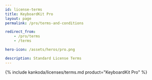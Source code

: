 ```yaml
---
id: license-terms
title: KeyboardKit Pro
layout: page
permalink: /pro/terms-and-conditions

redirect_from: 
    - /pro/terms
    - /terms

hero-icon: /assets/heros/pro.png

description: Standard License Terms
---
```


{% include kankoda/licenses/terms.md product="KeyboardKit Pro" %}